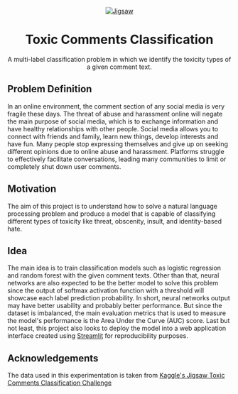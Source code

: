 <p align="center">
  <a href="" rel="noopener">
 <img src="https://storage.googleapis.com/kaggle-media/competitions/jigsaw/003-avatar.png" alt="Jigsaw"></a>
</p>
<h1 align="center">Toxic Comments Classification</h1>

<div align="center">
A multi-label classification problem in which we identify the toxicity types of a given comment text.
</div>

## Problem Definition
In an online environment, the comment section of any social media is very fragile these days. The threat of abuse and harassment online will negate the main purpose of social media, which is to exchange information and have healthy relationships with other people. Social media allows you to connect with friends and family, learn new things, develop interests and have fun. Many people stop expressing themselves and give up on seeking different opinions due to online abuse and harassment. Platforms struggle to effectively facilitate conversations, leading many communities to limit or completely shut down user comments.

## Motivation
The aim of this project is to understand how to solve a natural language processing problem and produce a model that is capable of classifying different types of toxicity like threat, obscenity, insult, and identity-based hate.

## Idea
The main idea is to train classification models such as logistic regression and random forest with the given comment texts. Other than that, neural networks are also expected to be the better model to solve this problem since the output of softmax activation function with a threshold will showcase each label prediction probability. In short, neural networks output may have better usability and probably better performance. But since the dataset is imbalanced, the main evaluation metrics that is used to measure the model's performance is the Area Under the Curve (AUC) score. Last but not least, this project also looks to deploy the model into a web application interface created using [Streamlit](https://streamlit.io) for reproducibility purposes.



## Acknowledgements
The data used in this experimentation is taken from [Kaggle's Jigsaw Toxic Comments Classification Challenge](https://www.kaggle.com/c/jigsaw-toxic-comment-classification-challenge)

